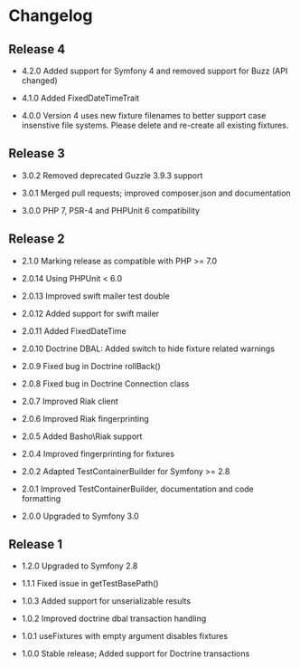 Changelog
=========

Release 4
---------

* 4.2.0 Added support for Symfony 4 and removed support for Buzz (API changed)

* 4.1.0 Added FixedDateTimeTrait

* 4.0.0 Version 4 uses new fixture filenames to better support case insenstive file systems. 
        Please delete and re-create all existing fixtures.

Release 3
---------

* 3.0.2 Removed deprecated Guzzle 3.9.3 support

* 3.0.1 Merged pull requests; improved composer.json and documentation

* 3.0.0 PHP 7, PSR-4 and PHPUnit 6 compatibility

Release 2
---------

* 2.1.0 Marking release as compatible with PHP >= 7.0

* 2.0.14 Using PHPUnit < 6.0

* 2.0.13 Improved swift mailer test double

* 2.0.12 Added support for swift mailer

* 2.0.11 Added FixedDateTime

* 2.0.10 Doctrine DBAL: Added switch to hide fixture related warnings

* 2.0.9 Fixed bug in Doctrine rollBack()

* 2.0.8 Fixed bug in Doctrine Connection class

* 2.0.7 Improved Riak client

* 2.0.6 Improved Riak fingerprinting

* 2.0.5 Added Basho\Riak support

* 2.0.4 Improved fingerprinting for fixtures

* 2.0.2 Adapted TestContainerBuilder for Symfony >= 2.8

* 2.0.1 Improved TestContainerBuilder, documentation and code formatting

* 2.0.0 Upgraded to Symfony 3.0 

Release 1
---------

* 1.2.0 Upgraded to Symfony 2.8

* 1.1.1 Fixed issue in getTestBasePath()

* 1.0.3 Added support for unserializable results

* 1.0.2 Improved doctrine dbal transaction handling

* 1.0.1 useFixtures with empty argument disables fixtures

* 1.0.0 Stable release; Added support for Doctrine transactions